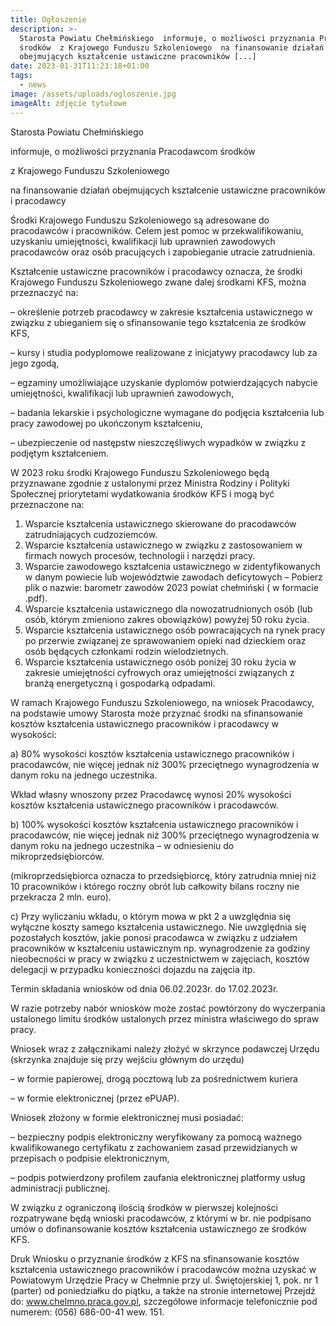 ```yaml
---
title: Ogłoszenie
description: >-
  Starosta Powiatu Chełmińskiego  informuje, o możliwości przyznania Pracodawcom
  środków  z Krajowego Funduszu Szkoleniowego  na finansowanie działań
  obejmujących kształcenie ustawiczne pracowników [...]
date: 2023-01-31T11:23:18+01:00
tags:
  - news
image: /assets/uploads/ogloszenie.jpg
imageAlt: zdjęcie tytułowe
---
```

Starosta Powiatu Chełmińskiego

 informuje, o możliwości przyznania Pracodawcom środków

 z Krajowego Funduszu Szkoleniowego

 na finansowanie działań obejmujących kształcenie ustawiczne pracowników i pracodawcy

Środki Krajowego Funduszu Szkoleniowego są adresowane do pracodawców i pracowników. Celem jest pomoc w przekwalifikowaniu, uzyskaniu umiejętności, kwalifikacji lub uprawnień zawodowych pracodawców oraz osób pracujących i zapobieganie utracie zatrudnienia.

Kształcenie ustawiczne pracowników i pracodawcy oznacza, że środki Krajowego Funduszu Szkoleniowego zwane dalej środkami KFS, można przeznaczyć na:                                                                                        

– określenie potrzeb pracodawcy w zakresie kształcenia ustawicznego w związku z ubieganiem się o sfinansowanie tego kształcenia ze środków KFS,

– kursy i studia podyplomowe realizowane z inicjatywy pracodawcy lub za jego zgodą,

– egzaminy umożliwiające uzyskanie dyplomów potwierdzających nabycie umiejętności, kwalifikacji lub uprawnień zawodowych,

– badania lekarskie i psychologiczne wymagane do podjęcia kształcenia lub pracy zawodowej po ukończonym kształceniu,

– ubezpieczenie od następstw nieszczęśliwych wypadków w związku z podjętym kształceniem.

W 2023 roku środki Krajowego Funduszu Szkoleniowego będą przyznawane zgodnie z ustalonymi przez Ministra Rodziny i Polityki Społecznej priorytetami wydatkowania środków KFS i mogą być przeznaczone na:

1. Wsparcie kształcenia ustawicznego skierowane do pracodawców zatrudniających cudzoziemców.
2. Wsparcie kształcenia ustawicznego w związku z zastosowaniem w firmach nowych procesów, technologii i narzędzi pracy.
3. Wsparcie zawodowego kształcenia ustawicznego w zidentyfikowanych w danym powiecie lub województwie zawodach deficytowych – Pobierz plik o nazwie: barometr zawodów 2023 powiat chełmiński ( w formacie .pdf).
4. Wsparcie kształcenia ustawicznego dla nowozatrudnionych osób (lub osób, którym zmieniono zakres obowiązków) powyżej 50 roku życia.
5. Wsparcie kształcenia ustawicznego osób powracających na rynek pracy po przerwie związanej ze sprawowaniem opieki nad dzieckiem oraz osób będących członkami rodzin wielodzietnych.
6. Wsparcie kształcenia ustawicznego osób poniżej 30 roku życia w zakresie umiejętności cyfrowych oraz umiejętności związanych z branżą energetyczną i gospodarką odpadami.

W ramach Krajowego Funduszu Szkoleniowego, na wniosek Pracodawcy, na podstawie umowy Starosta może przyznać  środki na sfinansowanie kosztów kształcenia ustawicznego pracowników   i pracodawcy w  wysokości:

a) 80% wysokości kosztów kształcenia ustawicznego pracowników i pracodawców, nie więcej jednak niż 300% przeciętnego wynagrodzenia w danym roku na jednego uczestnika.

Wkład własny wnoszony przez Pracodawcę wynosi 20% wysokości kosztów kształcenia ustawicznego pracowników i pracodawców.

b) 100% wysokości kosztów kształcenia ustawicznego pracowników i pracodawców,  nie więcej jednak niż 300% przeciętnego wynagrodzenia w danym roku na jednego uczestnika – w odniesieniu do mikroprzedsiębiorców.

(mikroprzedsiębiorca oznacza to przedsiębiorcę, który zatrudnia mniej niż 10 pracowników             i którego roczny obrót lub całkowity bilans roczny nie przekracza 2 mln. euro).

c) Przy wyliczaniu wkładu, o którym mowa w pkt 2 a uwzględnia się wyłączne koszty samego kształcenia ustawicznego. Nie uwzględnia się pozostałych kosztów, jakie ponosi pracodawca w związku z udziałem pracowników w kształceniu ustawicznym np. wynagrodzenie za godziny nieobecności w pracy w związku z uczestnictwem w zajęciach, kosztów delegacji w przypadku konieczności dojazdu na zajęcia itp.

 Termin składania wniosków od dnia 06.02.2023r. do 17.02.2023r.

W razie potrzeby nabór wniosków może zostać powtórzony do wyczerpania ustalonego limitu środków ustalonych przez ministra właściwego do spraw pracy.

 Wniosek wraz z załącznikami należy złożyć w skrzynce podawczej Urzędu (skrzynka znajduje się przy wejściu głównym do urzędu)

– w formie papierowej, drogą pocztową lub za pośrednictwem kuriera

– w formie elektronicznej (przez ePUAP).

Wniosek złożony w formie elektronicznej musi posiadać:

– bezpieczny podpis elektroniczny weryfikowany za pomocą ważnego kwalifikowanego certyfikatu z zachowaniem zasad przewidzianych w przepisach o podpisie elektronicznym,

– podpis potwierdzony profilem zaufania elektronicznej platformy usług administracji publicznej.

W związku z ograniczoną ilością środków w pierwszej kolejności rozpatrywane będą wnioski pracodawców, z którymi w br. nie podpisano umów o dofinansowanie kosztów kształcenia ustawicznego ze środków KFS.

Druk Wniosku o przyznanie środków z KFS na sfinansowanie kosztów kształcenia ustawicznego pracowników i pracodawców można uzyskać w Powiatowym Urzędzie Pracy w Chełmnie przy ul. Świętojerskiej 1, pok. nr 1 (parter) od poniedziałku do piątku, a także na stronie internetowej Przejdź do: www.chelmno.praca.gov.pl, szczegółowe informacje telefonicznie pod numerem: (056) 686-00-41 wew. 151.
